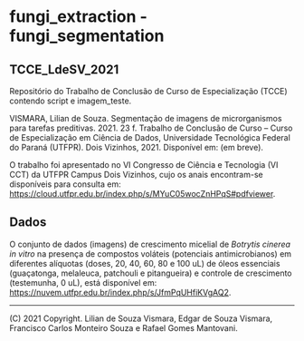 # fungi_extraction - fungi_segmentation

## TCCE_LdeSV_2021
Repositório do Trabalho de Conclusão de Curso de Especialização (TCCE) contendo script e imagem_teste.

VISMARA, Lilian de Souza. Segmentação de imagens de microrganismos para tarefas preditivas. 2021. 23 f. Trabalho de Conclusão de Curso – Curso de Especialização em Ciência de Dados, Universidade Tecnológica Federal do Paraná (UTFPR). Dois Vizinhos, 2021. Disponível em: (em breve). 

O trabalho foi apresentado no VI Congresso de Ciência e Tecnologia (VI CCT) da UTFPR Campus Dois Vizinhos, cujo os anais encontram-se disponíveis para consulta em: https://cloud.utfpr.edu.br/index.php/s/MYuC05wocZnHPqS#pdfviewer.

## Dados 
O conjunto de dados (imagens) de crescimento micelial de *Botrytis cinerea in vitro* na presença de compostos voláteis (potenciais antimicrobianos) em diferentes alíquotas (doses, 20, 40, 60, 80 e 100 uL) de óleos essenciais (guaçatonga, melaleuca, patchouli e pitangueira) e controle de crescimento (testemunha, 0 uL), está disponível em: https://nuvem.utfpr.edu.br/index.php/s/JfmPqUHfiKVgAQ2.

---

(C) 2021 Copyright. Lilian de Souza Vismara, Edgar de Souza Vismara, Francisco Carlos Monteiro Souza e Rafael Gomes Mantovani.
